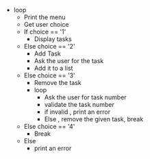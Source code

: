 - loop
  - Print the menu
  - Get user choice
  - If choice == '1'
    - Display tasks
  - Else choice == '2'
    - Add Task
    - Ask the user for the task
    - Add it to a list
  - Else choice == '3'
    - Remove the task
    - loop
      - Ask the user for task number
      - validate the task number
      - if invalid , print an error
      - Else , remove the given task, break
  - Else choice == '4'
    - Break
  - Else
    - print an error
